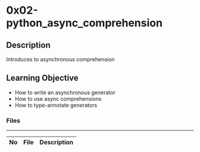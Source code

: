 # 0x02-python_async_comprehension

## Description

Introduces to asynchronous comprehension

## Learning Objective

* How to write an asynchronous generator
* How to use async comprehensions
* How to type-annotate generators

### Files

---
No | File | Description
---|---|---